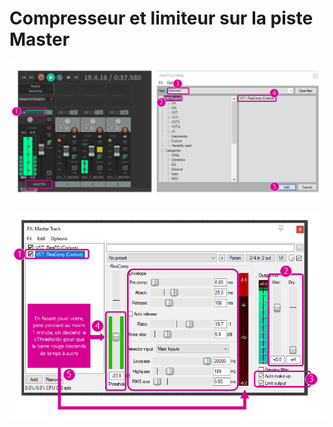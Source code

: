 # Compresseur et limiteur sur la piste Master

![Ajouter ReaComp à la piste master](./ajout_reacomp_master.png)

![Configurer la compression pour qu’elle pompe le mix!](./configuration_reacomp_master.png)